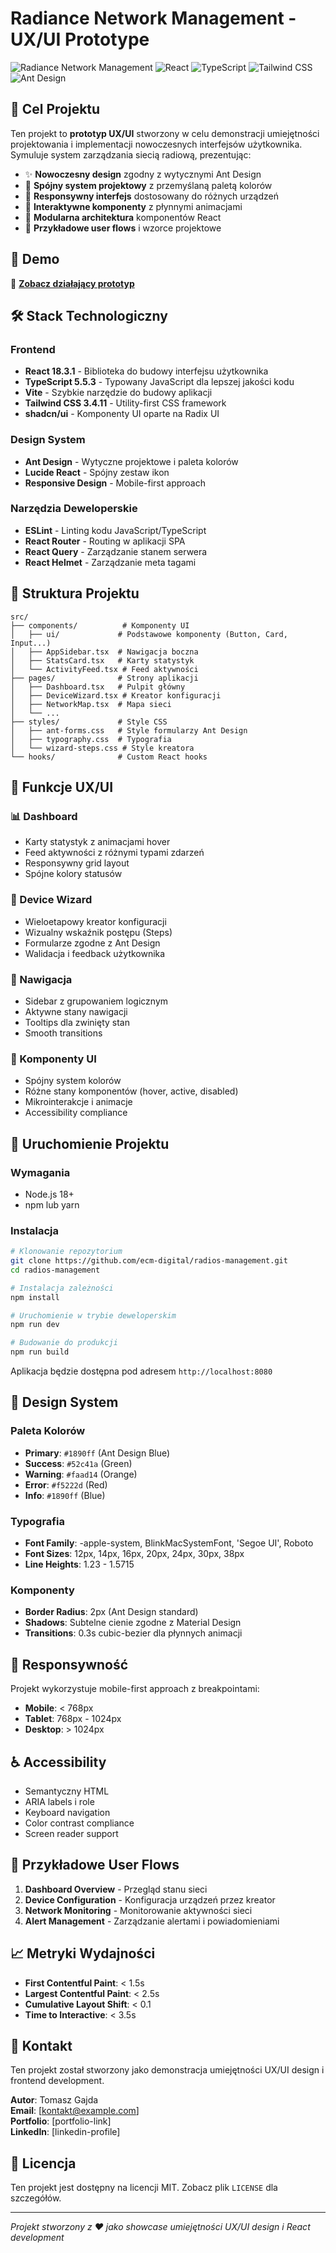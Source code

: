 # Radiance Network Management - UX/UI Prototype

![Radiance Network Management](https://img.shields.io/badge/Status-UX%2FUI%20Prototype-blue)
![React](https://img.shields.io/badge/React-18.3.1-61DAFB?logo=react)
![TypeScript](https://img.shields.io/badge/TypeScript-5.5.3-3178C6?logo=typescript)
![Tailwind CSS](https://img.shields.io/badge/Tailwind%20CSS-3.4.11-06B6D4?logo=tailwindcss)
![Ant Design](https://img.shields.io/badge/Design%20System-Ant%20Design-0170FE?logo=antdesign)

## 🎯 Cel Projektu

Ten projekt to **prototyp UX/UI** stworzony w celu demonstracji umiejętności projektowania i implementacji nowoczesnych interfejsów użytkownika. Symuluje system zarządzania siecią radiową, prezentując:

- ✨ **Nowoczesny design** zgodny z wytycznymi Ant Design
- 🎨 **Spójny system projektowy** z przemyślaną paletą kolorów
- 📱 **Responsywny interfejs** dostosowany do różnych urządzeń
- 🔄 **Interaktywne komponenty** z płynnymi animacjami
- 🧩 **Modularna architektura** komponentów React
- 🎪 **Przykładowe user flows** i wzorce projektowe

## 🚀 Demo

🔗 **[Zobacz działający prototyp](https://github.com/ecm-digital/radios-management)**

## 🛠️ Stack Technologiczny

### Frontend
- **React 18.3.1** - Biblioteka do budowy interfejsu użytkownika
- **TypeScript 5.5.3** - Typowany JavaScript dla lepszej jakości kodu
- **Vite** - Szybkie narzędzie do budowy aplikacji
- **Tailwind CSS 3.4.11** - Utility-first CSS framework
- **shadcn/ui** - Komponenty UI oparte na Radix UI

### Design System
- **Ant Design** - Wytyczne projektowe i paleta kolorów
- **Lucide React** - Spójny zestaw ikon
- **Responsive Design** - Mobile-first approach

### Narzędzia Deweloperskie
- **ESLint** - Linting kodu JavaScript/TypeScript
- **React Router** - Routing w aplikacji SPA
- **React Query** - Zarządzanie stanem serwera
- **React Helmet** - Zarządzanie meta tagami

## 📁 Struktura Projektu

```
src/
├── components/          # Komponenty UI
│   ├── ui/             # Podstawowe komponenty (Button, Card, Input...)
│   ├── AppSidebar.tsx  # Nawigacja boczna
│   ├── StatsCard.tsx   # Karty statystyk
│   └── ActivityFeed.tsx # Feed aktywności
├── pages/              # Strony aplikacji
│   ├── Dashboard.tsx   # Pulpit główny
│   ├── DeviceWizard.tsx # Kreator konfiguracji
│   ├── NetworkMap.tsx  # Mapa sieci
│   └── ...
├── styles/             # Style CSS
│   ├── ant-forms.css   # Style formularzy Ant Design
│   ├── typography.css  # Typografia
│   └── wizard-steps.css # Style kreatora
└── hooks/              # Custom React hooks
```

## 🎨 Funkcje UX/UI

### 📊 Dashboard
- Karty statystyk z animacjami hover
- Feed aktywności z różnymi typami zdarzeń
- Responsywny grid layout
- Spójne kolory statusów

### 🔧 Device Wizard
- Wieloetapowy kreator konfiguracji
- Wizualny wskaźnik postępu (Steps)
- Formularze zgodne z Ant Design
- Walidacja i feedback użytkownika

### 🧭 Nawigacja
- Sidebar z grupowaniem logicznym
- Aktywne stany nawigacji
- Tooltips dla zwinięty stan
- Smooth transitions

### 🎯 Komponenty UI
- Spójny system kolorów
- Różne stany komponentów (hover, active, disabled)
- Mikrointerakcje i animacje
- Accessibility compliance

## 🚀 Uruchomienie Projektu

### Wymagania
- Node.js 18+ 
- npm lub yarn

### Instalacja

```bash
# Klonowanie repozytorium
git clone https://github.com/ecm-digital/radios-management.git
cd radios-management

# Instalacja zależności
npm install

# Uruchomienie w trybie deweloperskim
npm run dev

# Budowanie do produkcji
npm run build
```

Aplikacja będzie dostępna pod adresem `http://localhost:8080`

## 🎨 Design System

### Paleta Kolorów
- **Primary**: `#1890ff` (Ant Design Blue)
- **Success**: `#52c41a` (Green)
- **Warning**: `#faad14` (Orange) 
- **Error**: `#f5222d` (Red)
- **Info**: `#1890ff` (Blue)

### Typografia
- **Font Family**: -apple-system, BlinkMacSystemFont, 'Segoe UI', Roboto
- **Font Sizes**: 12px, 14px, 16px, 20px, 24px, 30px, 38px
- **Line Heights**: 1.23 - 1.5715

### Komponenty
- **Border Radius**: 2px (Ant Design standard)
- **Shadows**: Subtelne cienie zgodne z Material Design
- **Transitions**: 0.3s cubic-bezier dla płynnych animacji

## 📱 Responsywność

Projekt wykorzystuje mobile-first approach z breakpointami:
- **Mobile**: < 768px
- **Tablet**: 768px - 1024px  
- **Desktop**: > 1024px

## ♿ Accessibility

- Semantyczny HTML
- ARIA labels i role
- Keyboard navigation
- Color contrast compliance
- Screen reader support

## 🔄 Przykładowe User Flows

1. **Dashboard Overview** - Przegląd stanu sieci
2. **Device Configuration** - Konfiguracja urządzeń przez kreator
3. **Network Monitoring** - Monitorowanie aktywności sieci
4. **Alert Management** - Zarządzanie alertami i powiadomieniami

## 📈 Metryki Wydajności

- **First Contentful Paint**: < 1.5s
- **Largest Contentful Paint**: < 2.5s
- **Cumulative Layout Shift**: < 0.1
- **Time to Interactive**: < 3.5s

## 🤝 Kontakt

Ten projekt został stworzony jako demonstracja umiejętności UX/UI design i frontend development.

**Autor**: Tomasz Gajda  
**Email**: [kontakt@example.com]  
**Portfolio**: [portfolio-link]  
**LinkedIn**: [linkedin-profile]

## 📄 Licencja

Ten projekt jest dostępny na licencji MIT. Zobacz plik `LICENSE` dla szczegółów.

---

*Projekt stworzony z ❤️ jako showcase umiejętności UX/UI design i React development*
